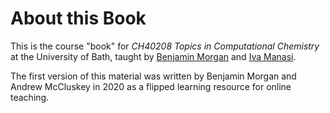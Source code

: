 # About this Book

This is the course "book" for *CH40208 Topics in Computational Chemistry* at the University of Bath, taught by [Benjamin Morgan](mailto:b.j.morgan@bath.ac.uk) and [Iva Manasi](mailto:im554@bath.ac.uk).

The first version of this material was written by Benjamin Morgan and Andrew McCluskey in 2020 as a flipped learning resource for online teaching. 
